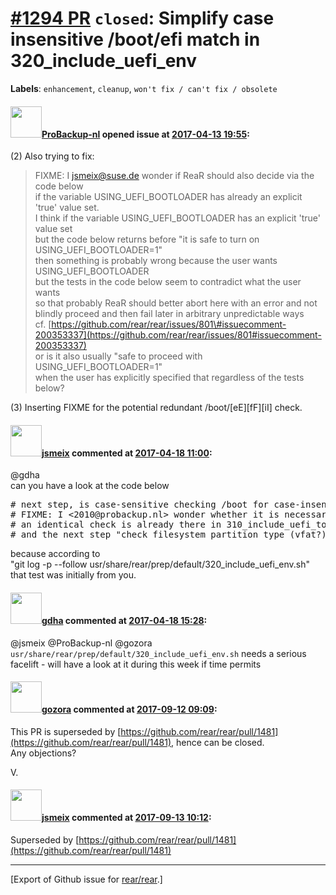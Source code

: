 [\#1294 PR](https://github.com/rear/rear/pull/1294) `closed`: Simplify case insensitive /boot/efi match in 320\_include\_uefi\_env
==================================================================================================================================

**Labels**: `enhancement`, `cleanup`, `won't fix / can't fix / obsolete`

#### <img src="https://avatars.githubusercontent.com/u/515451?u=4f985fa15d087babc5049c337be90b42b56c8b8b&v=4" width="50">[ProBackup-nl](https://github.com/ProBackup-nl) opened issue at [2017-04-13 19:55](https://github.com/rear/rear/pull/1294):

(2) Also trying to fix:

> FIXME: I <jsmeix@suse.de> wonder if ReaR should also decide via the
> code below  
> if the variable USING\_UEFI\_BOOTLOADER has already an explicit 'true'
> value set.  
> I think if the variable USING\_UEFI\_BOOTLOADER has an explicit 'true'
> value set  
> but the code below returns before "it is safe to turn on
> USING\_UEFI\_BOOTLOADER=1"  
> then something is probably wrong because the user wants
> USING\_UEFI\_BOOTLOADER  
> but the tests in the code below seem to contradict what the user
> wants  
> so that probably ReaR should better abort here with an error and not  
> blindly proceed and then fail later in arbitrary unpredictable ways  
> cf.
> [https://github.com/rear/rear/issues/801\#issuecomment-200353337](https://github.com/rear/rear/issues/801#issuecomment-200353337)  
> or is it also usually "safe to proceed with
> USING\_UEFI\_BOOTLOADER=1"  
> when the user has explicitly specified that regardless of the tests
> below?

(3) Inserting FIXME for the potential redundant /boot/\[eE\]\[fF\]\[iI\]
check.

#### <img src="https://avatars.githubusercontent.com/u/1788608?u=925fc54e2ce01551392622446ece427f51e2f0ce&v=4" width="50">[jsmeix](https://github.com/jsmeix) commented at [2017-04-18 11:00](https://github.com/rear/rear/pull/1294#issuecomment-294784085):

@gdha  
can you have a look at the code below

<pre>
# next step, is case-sensitive checking /boot for case-insensitive /efi directory (we need it)
# FIXME: I <2010@probackup.nl> wonder whether it is necessary to have this check here because
# an identical check is already there in 310_include_uefi_tools.sh 
# and the next step "check filesystem partition type (vfat?)" has near identical logic.
</pre>

because according to  
"git log -p --follow
usr/share/rear/prep/default/320\_include\_uefi\_env.sh"  
that test was initially from you.

#### <img src="https://avatars.githubusercontent.com/u/888633?u=cdaeb31efcc0048d3619651aa18dd4b76e636b21&v=4" width="50">[gdha](https://github.com/gdha) commented at [2017-04-18 15:28](https://github.com/rear/rear/pull/1294#issuecomment-294881867):

@jsmeix @ProBackup-nl @gozora
`usr/share/rear/prep/default/320_include_uefi_env.sh` needs a serious
facelift - will have a look at it during this week if time permits

#### <img src="https://avatars.githubusercontent.com/u/12116358?u=1c5ba9dcee5ca3082f03029a7fbe647efd30eb49&v=4" width="50">[gozora](https://github.com/gozora) commented at [2017-09-12 09:09](https://github.com/rear/rear/pull/1294#issuecomment-328791880):

This PR is superseded by
[https://github.com/rear/rear/pull/1481](https://github.com/rear/rear/pull/1481),
hence can be closed.  
Any objections?

V.

#### <img src="https://avatars.githubusercontent.com/u/1788608?u=925fc54e2ce01551392622446ece427f51e2f0ce&v=4" width="50">[jsmeix](https://github.com/jsmeix) commented at [2017-09-13 10:12](https://github.com/rear/rear/pull/1294#issuecomment-329122688):

Superseded by
[https://github.com/rear/rear/pull/1481](https://github.com/rear/rear/pull/1481)

------------------------------------------------------------------------

\[Export of Github issue for
[rear/rear](https://github.com/rear/rear).\]
